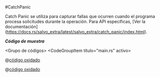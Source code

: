 #CatchPanic

Catch Panic se utiliza para capturar fallas que ocurren cuando el programa procesa solicitudes durante la operación. Para API específicas, [Ver la documentación] (https://docs.rs/salvo_extra/latest/salvo_extra/catch_panic/index.html).

_**Código de muestra**_

<Grupo de códigos>
 <CodeGroupItem título="main.rs" activo>

@[código oxidado](../../../../codes/catch-panic/src/main.rs)

 </CodeGroupItem>
 <CodeGroupItem título="Cargo.toml">

@[código oxidado](../../../../codes/catch-panic/Cargo.toml)

 </CodeGroupItem>
</Grupo de Códigos>